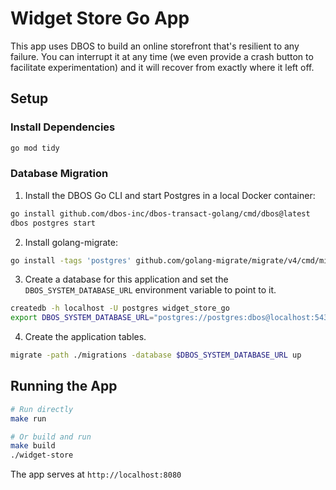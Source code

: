 # Widget Store Go App

This app uses DBOS to build an online storefront that's resilient to any failure.
You can interrupt it at any time (we even provide a crash button to facilitate experimentation) and it will recover from exactly where it left off.

## Setup

### Install Dependencies
```bash
go mod tidy
```

### Database Migration

1. Install the DBOS Go CLI and start Postgres in a local Docker container:

```bash
go install github.com/dbos-inc/dbos-transact-golang/cmd/dbos@latest
dbos postgres start
```

2. Install golang-migrate:
```bash
go install -tags 'postgres' github.com/golang-migrate/migrate/v4/cmd/migrate@latest
```

3. Create a database for this application and set the `DBOS_SYSTEM_DATABASE_URL` environment variable to point to it.
```bash
createdb -h localhost -U postgres widget_store_go
export DBOS_SYSTEM_DATABASE_URL="postgres://postgres:dbos@localhost:5432/widget_store_go"
```

4. Create the application tables.
```bash
migrate -path ./migrations -database $DBOS_SYSTEM_DATABASE_URL up
```

## Running the App

```bash
# Run directly
make run

# Or build and run
make build
./widget-store
```

The app serves at `http://localhost:8080`
